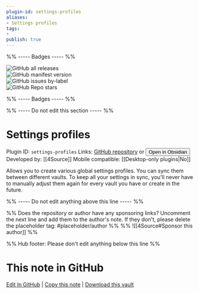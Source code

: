 ```yaml
---
plugin-id: settings-profiles
aliases:
- Settings profiles
tags: 
- 
publish: true
---
```


%% ----- Badges ----- %%

![GitHub all releases](https://img.shields.io/github/downloads/4Source/settings-profiles-obsidian-plugin/total?color=573E7A&logo=github&style=for-the-badge)   
![GitHub manifest version](https://img.shields.io/github/manifest-json/v/4Source/settings-profiles-obsidian-plugin?color=573E7A&logo=github&style=for-the-badge)   
![GitHub issues by-label](https://img.shields.io/github/issues/4Source/settings-profiles-obsidian-plugin/help%20wanted?color=573E7A&logo=github&style=for-the-badge)   
![GitHub Repo stars](https://img.shields.io/github/stars/4Source/settings-profiles-obsidian-plugin?color=573E7A&logo=github&style=for-the-badge)

%% ----- Badges ----- %%

%% ----- Do not edit this section ----- %%

# Settings profiles

Plugin ID: `settings-profiles`
Links: [GitHub repository](https://github.com/4Source/settings-profiles-obsidian-plugin) or [<button id=HH>Open in Obsidian</button>](obsidian://show-plugin?id=settings-profiles)
Developed by: [[4Source]]
Mobile compatible: [[Desktop-only plugins|No]]

Allows you to create various global settings profiles. You can sync them between different vaults. To keep all your settings in sync, you'll never have to manually adjust them again for every vault you have or create in the future.

%% ----- Do not edit anything above this line ----- %% 

%% Does the repository or author have any sponsoring links? Uncomment the next line and add them to the author's note. If they don't, please delete the placeholder tag: #placeholder/author %%
%% ![[4Source#Sponsor this author]] %%

%% Hub footer: Please don't edit anything below this line %%

# This note in GitHub

<span class="git-footer">[Edit In GitHub](https://github.dev/obsidian-community/obsidian-hub/blob/main/02%20-%20Community%20Expansions/02.05%20All%20Community%20Expansions/Plugins/settings-profiles.md "git-hub-edit-note") | [Copy this note](https://raw.githubusercontent.com/obsidian-community/obsidian-hub/main/02%20-%20Community%20Expansions/02.05%20All%20Community%20Expansions/Plugins/settings-profiles.md "git-hub-copy-note") | [Download this vault](https://github.com/obsidian-community/obsidian-hub/archive/refs/heads/main.zip "git-hub-download-vault") </span>
